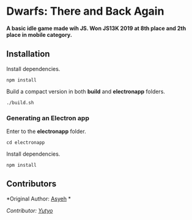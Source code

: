 # Dwarfs: There and Back Again
**A basic idle game made wih JS. Won JS13K 2019 at 8th place and 2th place in mobile category.**


## Installation
Install dependencies.
```
npm install
```

Build a compact version in both **build** and **electronapp** folders.
```
./build.sh
```

### Generating an Electron app

Enter to the **electronapp** folder.
```
cd electronapp
```

Install dependencies.
```
npm install
```

## Contributors

*Original Author: [Asyeh]( https://github.com/Asyehhs) *

*Contributor: [Yutyo](https://github.com/yutyo)*
